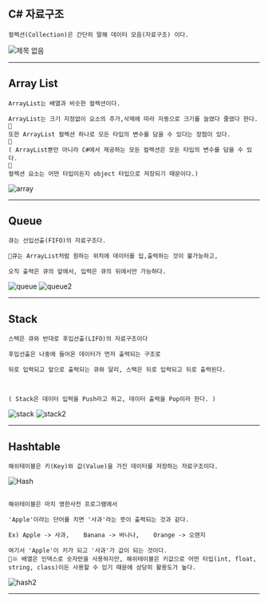 ## C# 자료구조

```
컬렉션(Collection)은 간단히 말해 데이터 모음(자료구조) 이다.
```
![제목 없음](https://user-images.githubusercontent.com/49777498/58000059-958a3000-7b12-11e9-9766-23f18785026a.png)


---

## Array List
```
ArrayList는 배열과 비슷한 컬렉션이다.

ArrayList는 크기 지정없이 요소의 추가,삭제에 따라 자동으로 크기를 늘였다 줄였다 한다.

또한 ArrayList 컬렉션 하나로 모든 타입의 변수를 담을 수 있다는 장점이 있다.

( ArrayList뿐만 아니라 C#에서 제공하는 모든 컬렉션은 모든 타입의 변수를 담을 수 있다.

컬렉션 요소는 어떤 타입이든지 object 타입으로 저장되기 때문이다.)

```
![array](https://user-images.githubusercontent.com/49777498/57999863-e6e5ef80-7b11-11e9-9df3-608ea7c1f7e6.png)

---

## Queue
```
큐는 선입선출(FIFO)의 자료구조다.

큐는 ArrayList처럼 원하는 위치에 데이터를 입,출력하는 것이 불가능하고, 

오직 출력은 큐의 앞에서, 입력은 큐의 뒤에서만 가능하다.

```
![queue](https://user-images.githubusercontent.com/49777498/58000067-a33fb580-7b12-11e9-8803-b42eb3baa285.png)
![queue2](https://user-images.githubusercontent.com/49777498/58000068-a33fb580-7b12-11e9-84af-e77756c30bbe.png)

---

## Stack
```
스택은 큐와 반대로 후입선출(LIFO)의 자료구조이다

후입선출은 나중에 들어온 데이터가 먼저 출력되는 구조로 

뒤로 입력되고 앞으로 출력되는 큐와 달리, 스택은 뒤로 입력되고 뒤로 출력된다.



( Stack은 데이터 입력을 Push라고 하고, 데이터 출력을 Pop이라 한다. )

```
![stack](https://user-images.githubusercontent.com/49777498/58000080-ad61b400-7b12-11e9-8fab-86954f8e111d.png)
![stack2](https://user-images.githubusercontent.com/49777498/58000079-acc91d80-7b12-11e9-9646-3c7d47bcd648.png)

---

## Hashtable
```
해쉬테이블은 키(Key)와 값(Value)을 가진 데이터를 저장하는 자료구조이다.

```
![Hash](https://user-images.githubusercontent.com/49777498/58000477-d46cb580-7b13-11e9-92c4-1024e97b3574.png)
```

해쉬테이블은 마치 영한사전 프로그램에서 

'Apple'이라는 단어를 치면 '사과'라는 뜻이 출력되는 것과 같다.

Ex) Apple -> 사과,    Banana -> 바나나,    Orange -> 오렌지

여기서 'Apple'이 키가 되고 '사과'가 값이 되는 것이다.
※ 배열은 인덱스로 숫자만을 사용하지만, 해쉬테이블은 키값으로 어떤 타입(int, float, string, class)이든 사용할 수 있기 때문에 상당히 활용도가 높다.
```
![hash2](https://user-images.githubusercontent.com/49777498/58000479-d6367900-7b13-11e9-86fc-b0b3d393a175.png)


---
